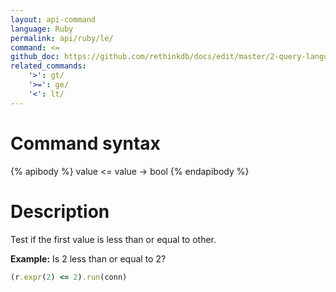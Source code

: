 ```yaml
---
layout: api-command 
language: Ruby
permalink: api/ruby/le/
command: <=
github_doc: https://github.com/rethinkdb/docs/edit/master/2-query-language/api/ruby/math-and-logic/le.md
related_commands:
    '>': gt/
    '>=': ge/
    '<': lt/
---
```


# Command syntax #

{% apibody %}
value <= value &rarr; bool
{% endapibody %}

# Description #

Test if the first value is less than or equal to other.

__Example:__ Is 2 less than or equal to 2?

```rb
(r.expr(2) <= 2).run(conn)
```


